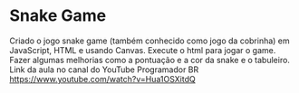 # Snake Game
Criado o jogo snake game (também conhecido como jogo da cobrinha) em JavaScript, HTML e usando Canvas. Execute o html para jogar o game. Fazer algumas melhorias como a pontuação e a cor da snake e o tabuleiro. Link da aula no canal do YouTube Programador BR https://www.youtube.com/watch?v=Hua1OSXitdQ
